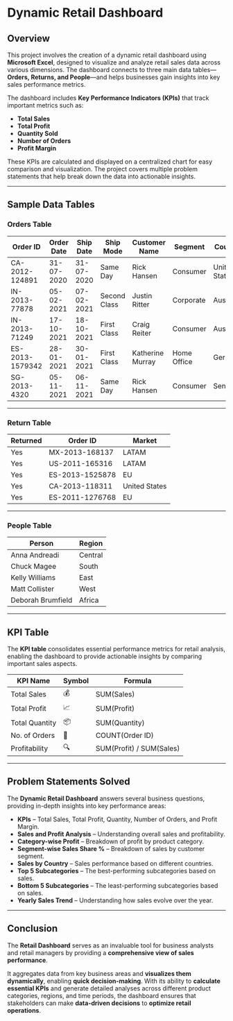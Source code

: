 # **Dynamic Retail Dashboard**  

## **Overview**  
This project involves the creation of a dynamic retail dashboard using **Microsoft Excel**, designed to visualize and analyze retail sales data across various dimensions. The dashboard connects to three main data tables—**Orders, Returns, and People**—and helps businesses gain insights into key sales performance metrics.  

The dashboard includes **Key Performance Indicators (KPIs)** that track important metrics such as:  
- **Total Sales**  
- **Total Profit**  
- **Quantity Sold**  
- **Number of Orders**  
- **Profit Margin**  

These KPIs are calculated and displayed on a centralized chart for easy comparison and visualization. The project covers multiple problem statements that help break down the data into actionable insights.  

---

## **Sample Data Tables**  

### **Orders Table**  

| Order ID        | Order Date | Ship Date | Ship Mode      | Customer Name   | Segment     | Country       | Sales   | Profit  | Quantity | Discount |
|---------------|------------|----------|--------------|----------------|------------|------------|---------|--------|----------|----------|
| CA-2012-124891 | 31-07-2020 | 31-07-2020 | Same Day      | Rick Hansen    | Consumer   | United States | 2309.65 | 762.18 | 7        | 0        |
| IN-2013-77878  | 05-02-2021 | 07-02-2021 | Second Class  | Justin Ritter  | Corporate  | Australia     | 3709.40 | -288.77 | 9        | 0.1      |
| IN-2013-71249  | 17-10-2021 | 18-10-2021 | First Class   | Craig Reiter   | Consumer   | Australia     | 5175.17 | 919.97  | 9        | 0.1      |
| ES-2013-1579342 | 28-01-2021 | 30-01-2021 | First Class   | Katherine Murray | Home Office | Germany      | 2892.51 | -96.54  | 5        | 0.1      |
| SG-2013-4320  | 05-11-2021 | 06-11-2021 | Same Day      | Rick Hansen    | Consumer   | Senegal       | 2832.96 | 311.52  | 8        | 0        |

---

### **Return Table**  

| Returned | Order ID         | Market          |
|----------|----------------|----------------|
| Yes      | MX-2013-168137  | LATAM          |
| Yes      | US-2011-165316  | LATAM          |
| Yes      | ES-2013-1525878 | EU             |
| Yes      | CA-2013-118311  | United States  |
| Yes      | ES-2011-1276768 | EU             |

---

### **People Table**  

| Person             | Region   |
|-------------------|---------|
| Anna Andreadi     | Central |
| Chuck Magee      | South   |
| Kelly Williams   | East    |
| Matt Collister   | West    |
| Deborah Brumfield | Africa  |

---

## **KPI Table**  
The **KPI table** consolidates essential performance metrics for retail analysis, enabling the dashboard to provide actionable insights by comparing important sales aspects.  

| KPI Name        | Symbol | Formula                   |
|----------------|--------|--------------------------|
| Total Sales    | 💰     | SUM(Sales)               |
| Total Profit   | 📈     | SUM(Profit)              |
| Total Quantity | 📦     | SUM(Quantity)            |
| No. of Orders  | 🛒     | COUNT(Order ID)          |
| Profitability  | 🔍     | SUM(Profit) / SUM(Sales) |

---

## **Problem Statements Solved**  
The **Dynamic Retail Dashboard** answers several business questions, providing in-depth insights into key performance areas:  

- **KPIs** – Total Sales, Total Profit, Quantity, Number of Orders, and Profit Margin.  
- **Sales and Profit Analysis** – Understanding overall sales and profitability.  
- **Category-wise Profit** – Breakdown of profit by product category.  
- **Segment-wise Sales Share %** – Breakdown of sales by customer segment.  
- **Sales by Country** – Sales performance based on different countries.  
- **Top 5 Subcategories** – The best-performing subcategories based on sales.  
- **Bottom 5 Subcategories** – The least-performing subcategories based on sales.  
- **Yearly Sales Trend** – Understanding how sales evolve over the year.  

---

## **Conclusion**  
The **Retail Dashboard** serves as an invaluable tool for business analysts and retail managers by providing a **comprehensive view of sales performance**.  

It aggregates data from key business areas and **visualizes them dynamically**, enabling **quick decision-making**. With its ability to **calculate essential KPIs** and generate detailed analyses across different product categories, regions, and time periods, the dashboard ensures that stakeholders can make **data-driven decisions** to **optimize retail operations**.
